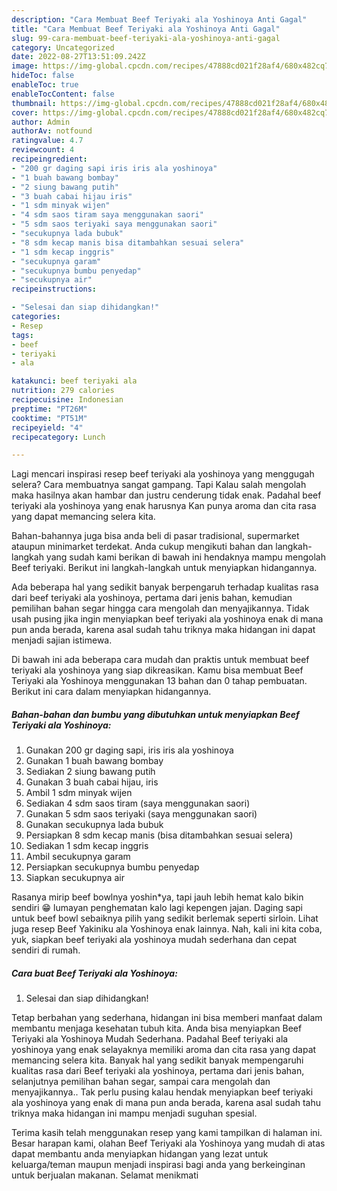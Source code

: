 ```yaml
---
description: "Cara Membuat Beef Teriyaki ala Yoshinoya Anti Gagal"
title: "Cara Membuat Beef Teriyaki ala Yoshinoya Anti Gagal"
slug: 99-cara-membuat-beef-teriyaki-ala-yoshinoya-anti-gagal
category: Uncategorized
date: 2022-08-27T13:51:09.242Z
image: https://img-global.cpcdn.com/recipes/47888cd021f28af4/680x482cq70/beef-teriyaki-ala-yoshinoya-foto-resep-utama.jpg
hideToc: false
enableToc: true
enableTocContent: false
thumbnail: https://img-global.cpcdn.com/recipes/47888cd021f28af4/680x482cq70/beef-teriyaki-ala-yoshinoya-foto-resep-utama.jpg
cover: https://img-global.cpcdn.com/recipes/47888cd021f28af4/680x482cq70/beef-teriyaki-ala-yoshinoya-foto-resep-utama.jpg
author: Admin
authorAv: notfound
ratingvalue: 4.7
reviewcount: 4
recipeingredient:
- "200 gr daging sapi iris iris ala yoshinoya"
- "1 buah bawang bombay"
- "2 siung bawang putih"
- "3 buah cabai hijau iris"
- "1 sdm minyak wijen"
- "4 sdm saos tiram saya menggunakan saori"
- "5 sdm saos teriyaki saya menggunakan saori"
- "secukupnya lada bubuk"
- "8 sdm kecap manis bisa ditambahkan sesuai selera"
- "1 sdm kecap inggris"
- "secukupnya garam"
- "secukupnya bumbu penyedap"
- "secukupnya air"
recipeinstructions:

- "Selesai dan siap dihidangkan!"
categories:
- Resep
tags:
- beef
- teriyaki
- ala

katakunci: beef teriyaki ala 
nutrition: 279 calories
recipecuisine: Indonesian
preptime: "PT26M"
cooktime: "PT51M"
recipeyield: "4"
recipecategory: Lunch

---
```



Lagi mencari inspirasi resep beef teriyaki ala yoshinoya yang menggugah selera? Cara membuatnya sangat gampang. Tapi Kalau salah mengolah maka hasilnya akan hambar dan justru cenderung tidak enak. Padahal beef teriyaki ala yoshinoya yang enak harusnya Kan punya aroma dan cita rasa yang dapat memancing selera kita.


Bahan-bahannya juga bisa anda beli di pasar tradisional, supermarket ataupun minimarket terdekat. Anda cukup mengikuti bahan dan langkah-langkah yang sudah kami berikan di bawah ini hendaknya mampu mengolah Beef teriyaki. Berikut ini langkah-langkah untuk menyiapkan hidangannya.

Ada beberapa hal yang sedikit banyak berpengaruh terhadap kualitas rasa dari beef teriyaki ala yoshinoya, pertama dari jenis bahan, kemudian pemilihan bahan segar hingga cara mengolah dan menyajikannya. Tidak usah pusing jika ingin menyiapkan beef teriyaki ala yoshinoya enak di mana pun anda berada, karena asal sudah tahu triknya maka hidangan ini dapat menjadi sajian istimewa.


Di bawah ini ada beberapa cara mudah dan praktis untuk membuat beef teriyaki ala yoshinoya yang siap dikreasikan. Kamu bisa membuat Beef Teriyaki ala Yoshinoya menggunakan 13 bahan dan 0 tahap pembuatan. Berikut ini cara dalam menyiapkan hidangannya.

<!--inarticleads1-->

##### Bahan-bahan dan bumbu yang dibutuhkan untuk menyiapkan Beef Teriyaki ala Yoshinoya:

1. Gunakan 200 gr daging sapi, iris iris ala yoshinoya
1. Gunakan 1 buah bawang bombay
1. Sediakan 2 siung bawang putih
1. Gunakan 3 buah cabai hijau, iris
1. Ambil 1 sdm minyak wijen
1. Sediakan 4 sdm saos tiram (saya menggunakan saori)
1. Gunakan 5 sdm saos teriyaki (saya menggunakan saori)
1. Gunakan secukupnya lada bubuk
1. Persiapkan 8 sdm kecap manis (bisa ditambahkan sesuai selera)
1. Sediakan 1 sdm kecap inggris
1. Ambil secukupnya garam
1. Persiapkan secukupnya bumbu penyedap
1. Siapkan secukupnya air


Rasanya mirip beef bowlnya yoshin*ya, tapi jauh lebih hemat kalo bikin sendiri 😁 lumayan penghematan kalo lagi kepengen jajan. Daging sapi untuk beef bowl sebaiknya pilih yang sedikit berlemak seperti sirloin. Lihat juga resep Beef Yakiniku ala Yoshinoya enak lainnya. Nah, kali ini kita coba, yuk, siapkan beef teriyaki ala yoshinoya mudah sederhana dan cepat sendiri di rumah. 

<!--inarticleads2-->

##### Cara buat Beef Teriyaki ala Yoshinoya:


1. Selesai dan siap dihidangkan!

Tetap berbahan yang sederhana, hidangan ini bisa memberi manfaat dalam membantu menjaga kesehatan tubuh kita. Anda bisa menyiapkan Beef Teriyaki ala Yoshinoya Mudah Sederhana. Padahal Beef teriyaki ala yoshinoya yang enak selayaknya memiliki aroma dan cita rasa yang dapat memancing selera kita. Banyak hal yang sedikit banyak mempengaruhi kualitas rasa dari Beef teriyaki ala yoshinoya, pertama dari jenis bahan, selanjutnya pemilihan bahan segar, sampai cara mengolah dan menyajikannya.. Tak perlu pusing kalau hendak menyiapkan beef teriyaki ala yoshinoya yang enak di mana pun anda berada, karena asal sudah tahu triknya maka hidangan ini mampu menjadi suguhan spesial. 

Terima kasih telah menggunakan resep yang kami tampilkan di halaman ini. Besar harapan kami, olahan Beef Teriyaki ala Yoshinoya yang mudah di atas dapat membantu anda menyiapkan hidangan yang lezat untuk keluarga/teman maupun menjadi inspirasi bagi anda yang berkeinginan untuk berjualan makanan. Selamat menikmati
